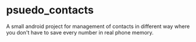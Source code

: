 # psuedo_contacts
A small android project for management of contacts in different way where you don't have to save every number in real phone memory.

